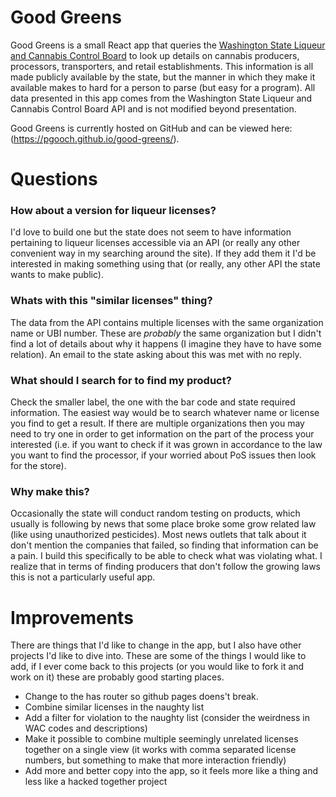 # Good Greens

Good Greens is a small React app that queries the [Washington State Liqueur and Cannabis Control Board](https://data.lcb.wa.gov/) to look up details on cannabis producers, processors, transporters, and retail establishments. This information is all made publicly available by the state, but the manner in which they make it available makes to hard for a person to parse (but easy for a program). All data presented in this app comes from the Washington State Liqueur and Cannabis Control Board API and is not modified beyond presentation. 

Good Greens is currently hosted on GitHub and can be viewed here: (https://pgooch.github.io/good-greens/).

# Questions

### How about a version for liqueur licenses?
I'd love to build one but the state does not seem to have information pertaining to liqueur licenses accessible via an API (or really any other convenient way in my searching around the site). If they add them it I'd be interested in making something using that (or really, any other API the state wants to make public).

### Whats with this "similar licenses" thing?
The data from the API contains multiple licenses with the same organization name or UBI number. These are _probably_ the same organization but I didn't find a lot of details about why it happens (I imagine they have to have some relation). An email to the state asking about this was met with no reply.

### What should I search for to find my product?
Check the smaller label, the one with the bar code and state required information. The easiest way would be to search whatever name or license you find to get a result. If there are multiple organizations then you may need to try one in order to get information on the part of the process your interested (i.e. if you want to check if it was grown in accordance to the law you want to find the processor, if your worried about PoS issues then look for the store).

### Why make this?
Occasionally the state will conduct random testing on products, which usually is following by news that some place broke some grow related law (like using unauthorized pesticides). Most news outlets that talk about it don't mention the companies that failed, so finding that information can be a pain. I build this specifically to be able to check what was violating what. I realize that in terms of finding producers that don't follow the growing laws this is not a particularly useful app.

# Improvements
There are things that I'd like to change in the app, but I also have other projects I'd like to dive into. These are some of the things I would like to add, if I ever come back to this projects (or you would like to fork it and work on it) these are probably good starting places.
- Change to the has router so github pages doens't break.
- Combine similar licenses in the naughty list
- Add a filter for violation to the naughty list (consider the weirdness in WAC codes and descriptions)
- Make it possible to combine multiple seemingly unrelated licenses together on a single view (it works with comma separated license numbers, but something to make that more interaction friendly)
- Add more and better copy into the app, so it feels more like a thing and less like a hacked together project

